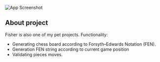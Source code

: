![App Screenshot](https://s1.hostingkartinok.com/uploads/images/2022/01/2d20913e1702ee4fd3618e0f72998aaa.png)

## About project
Fisher is also one of my pet projects. Functionality:
- Generating chess board according to Forsyth–Edwards Notation (FEN).
- Generation FEN string according to current game position
- Validating pieces moves. 